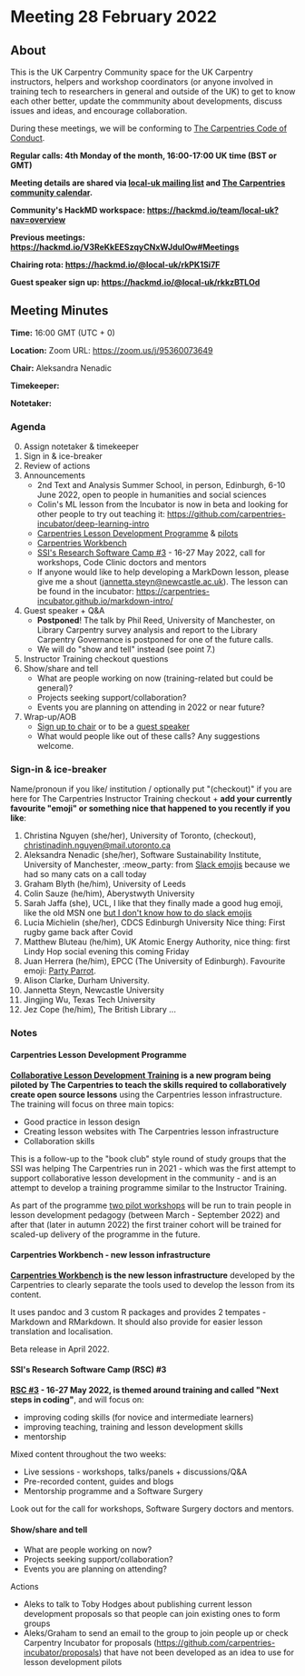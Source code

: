 # Meeting 28 February 2022

## About 

This is the UK Carpentry Community space for the UK Carpentry instructors, helpers and workshop coordinators (or anyone involved in training tech to researchers in general and outside of the UK) to get to know each other better, update the commmunity about developments, discuss issues and ideas, and encourage collaboration.

During these meetings, we will be conforming to [The Carpentries Code of Conduct](https://docs.carpentries.org/topic_folders/policies/code-of-conduct.html).

**Regular calls: 4th Monday of the month, 16:00-17:00 UK time (BST or GMT)**

**Meeting details are shared via [local-uk mailing list](https://carpentries.topicbox.com/groups/local-uk) and [The Carpentries community calendar](https://carpentries.org/community/#community-events).**

**Community's HackMD workspace: https://hackmd.io/team/local-uk?nav=overview**

**Previous meetings: https://hackmd.io/V3ReKkEESzqyCNxWJdulOw#Meetings**

**Chairing rota: https://hackmd.io/@local-uk/rkPK1Si7F**
    
**Guest speaker sign up: https://hackmd.io/@local-uk/rkkzBTLOd**

## Meeting Minutes
**Time:** 16:00 GMT (UTC + 0)

**Location:** Zoom URL: https://zoom.us/j/95360073649

**Chair:** Aleksandra Nenadic

**Timekeeper:** 

**Notetaker:** 

### Agenda
0. Assign notetaker & timekeeper
1. Sign in & ice-breaker
1. Review of actions
3. Announcements
    - 2nd Text and Analysis Summer School, in person, Edinburgh, 6-10 June 2022, open to people in humanities and social sciences
    - Colin's ML lesson from the Incubator is now in beta and looking for other people to try out teaching it: https://github.com/carpentries-incubator/deep-learning-intro
    - [Carpentries Lesson Development Programme](https://carpentries.github.io/lesson-development-training) & [pilots](https://carpentries.github.io/lesson-development-training/pilot-description.html) 
    - [Carpentries Workbench](https://carpentries.org/blog/2022/01/live-lesson-infrastructure/)
    - [SSI's Research Software Camp #3](https://www.software.ac.uk/RSCamp-next-steps-coding) - 16-27 May 2022, call for workshops, Code Clinic doctors and mentors
    - If anyone would like to help developing a MarkDown lesson, please give me a shout (jannetta.steyn@newcastle.ac.uk). The lesson can be found in the incubator: https://carpentries-incubator.github.io/markdown-intro/
4. Guest speaker + Q&A
    - **Postponed**! The talk by Phil Reed, University of Manchester, on Library Carpentry survey analysis and report to the Library Carpentry Governance is postponed for one of the future calls.
    - We will do "show and tell" instead (see point 7.)
6. Instructor Training checkout questions
7. Show/share and tell
    - What are people working on now (training-related but could be general)?
    - Projects seeking support/collaboration?
    - Events you are planning on attending in 2022 or near future?
8. Wrap-up/AOB
    - [Sign up to chair](https://hackmd.io/@local-uk/rkPK1Si7F) or to be a [guest speaker](https://hackmd.io/@local-uk/rkkzBTLOd)
    - What would people like out of these calls? Any suggestions welcome.

### Sign-in & ice-breaker

Name/pronoun if you like/ institution / optionally put "(checkout)" if you are here for The Carpentries Instructor Training checkout + **add your currently favourite "emoji" or something nice that happened to you recently if you like**:

1. Christina Nguyen (she/her), University of Toronto, (checkout), christinadinh.nguyen@mail.utoronto.ca
2. Aleksandra Nenadic (she/her), Software Sustainability Institute, University of Manchester, :meow_party: from [Slack emojis](https://slackmojis.com/) because we had so many cats on a call today
3. Graham Blyth (he/him), University of Leeds
4. Colin Sauze (he/him), Aberystwyth University
5. Sarah Jaffa (she), UCL, I like that they finally made a good hug emoji, like the old MSN one [but I don't know how to do slack emojis](https://i.imgur.com/x2FFrdN.png)
6. Lucia Michielin (she/her), CDCS Edinburgh University Nice thing: First rugby game back after Covid
7. Matthew Bluteau (he/him), UK Atomic Energy Authority, nice thing: first Lindy Hop social evening this coming Friday
8. Juan Herrera (he/him), EPCC (The University of Edinburgh). Favourite emoji: [Party Parrot](https://cultofthepartyparrot.com/).
9. Alison Clarke, Durham University.
10. Jannetta Steyn, Newcastle University
11. Jingjing Wu, Texas Tech University
12. Jez Cope (he/him), The British Library
...

### Notes

#### Carpentries Lesson Development Programme
**[Collaborative Lesson Development Training](https://carpentries.github.io/lesson-development-training) is a new program being piloted by The Carpentries to teach the skills required to collaboratively create open source lessons** using the Carpentries lesson infrastructure. The training will focus on three main topics:

- Good practice in lesson design
- Creating lesson websites with The Carpentries lesson infrastructure
- Collaboration skills

This is a follow-up to the "book club" style round of study groups that the SSI was helping The Carpentries run in 2021 - which was the first attempt to support collaborative lesson development in the community - and is an attempt to develop a training programme similar to the Instructor Training. 

As part of the programme [two pilot workshops](https://carpentries.github.io/lesson-development-training/pilot-description.html) will be run to train people in lesson development pedagogy (between March - September 2022) and after that (later in autumn 2022) the first trainer cohort will be trained for scaled-up delivery of the programme in the future.

#### Carpentries Workbench - new lesson infrastructure
**[Carpentries Workbench](https://carpentries.org/blog/2022/01/live-lesson-infrastructure/) is the new lesson infrastructure** developed by the Carpentries to clearly separate the tools used to develop the lesson from its content. 

It uses pandoc and 3 custom R packages and provides 2 tempates - Markdown and RMarkdown. It should also provide for easier lesson translation and localisation.

Beta release in April 2022.

#### SSI's Research Software Camp (RSC) #3
**[RSC #3](https://www.software.ac.uk/RSCamp-next-steps-coding) - 16-27 May 2022, is themed around training and called "Next steps in coding"**, and will focus on:

- improving coding skills (for novice and intermediate learners)
- improving teaching, training and lesson development skills
- mentorship

Mixed content throughout the two weeks:
- Live sessions - workshops, talks/panels + discussions/Q&A
- Pre-recorded content, guides and blogs
- Mentorship programme and a Software Surgery

Look out for the call for workshops, Software Surgery doctors and mentors.

#### Show/share and tell
- What are people working on now?
- Projects seeking support/collaboration?
- Events you are planning on attending?


Actions
* Aleks to talk to Toby Hodges about publishing current lesson development proposals so that people can join existing ones to form groups
* Aleks/Graham to send an email to the group to join people up or check Carpentry Incubator for proposals (https://github.com/carpentries-incubator/proposals) that have not been developed as an idea to use for lesson development pilots